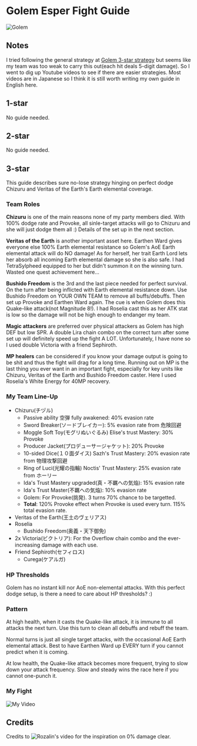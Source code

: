 # Golem Esper Fight Guide
![Golem](https://vignette1.wikia.nocookie.net/finalfantasy/images/d/db/FFBE_Golem_Artwork_3.png/revision/latest?cb=20160310171949)

## Notes
I tried following the general strategy at [Golem 3-star strategy](https://altema.jp/ffbe/hoshisangolem) but seems like my team was too weak to carry this out(each hit deals 5-digit damage). So I went to dig up Youtube videos to see if there are easier strategies. Most videos are in Japanese so I think it is still worth writing my own guide in English here.

## 1-star
No guide needed.

## 2-star
No guide needed.

## 3-star
This guide describes sure no-lose strategy hinging on perfect dodge Chizuru and Veritas of the Earth's Earth elemental coverage.

### Team Roles
**Chizuru** is one of the main reasons none of my party members died. With 100% dodge rate and Provoke, all sinle-target attacks will go to Chizuru and she will just dodge them all :) Details of the set up in the next section.  

**Veritas of the Earth** is another important asset here. Earthen Ward gives everyone else 100% Earth elemental resistance so Golem's AoE Earth elemental attack will do NO damage! As for herself, her trait Earth Lord lets her absorb all incoming Earth elemental damage so she is also safe. I had TetraSylpheed equipped to her but didn't summon it on the winning turn. Wasted one quest achievement here...

**Bushido Freedom** is the 3rd and the last piece needed for perfect survival. On the turn after being inflicted with Earth elemental resistance down. Use Bushido Freedom on YOUR OWN TEAM to remove all buffs/debuffs. Then set up Provoke and Earthen Ward again. The cue is when Golem does this Quake-like attack(not Magnitude 8!). I had Roselia cast this as her ATK stat is low so the damage will not be high enough to endanger my team.

**Magic attackers** are preferred over physical attackers as Golem has high DEF but low SPR. A double Lira chain combo on the correct turn after some set up will definitely speed up the fight A LOT. Unfortunately, I have none so I used double Victoria with a friend Sephiroth.

**MP healers** can be considered if you know your damage output is going to be shit and thus the fight will drag for a long time. Running out on MP is the last thing you ever want in an important fight, especially for key units like Chizuru, Veritas of the Earth and Bushido Freedom caster. Here I used Roselia's White Energy for 40MP recovery.

### My Team Line-Up
* Chizuru(チヅル)
  * Passive ability 空弾 fully awakened: 40% evasion rate
  * Sword Breaker(ソードブレイカー): 5% evasion rate from 危険回避
  * Moggle Soft Toy(モグリぬいぐるみ) Elise's trust Mastery: 30% Provoke
  * Producer Jacket(プロデューサージャケット): 20% Provoke
  * 10-sided Dice(１０面ダイス) Sazh's Trust Mastery: 20% evasion rate from 物理攻撃回避
  * Ring of Luci(光耀の指輪) Noctis' Trust Mastery: 25% evasion rate from ホーリー
  * Ida's Trust Mastery upgraded(真・不羈への気焔): 15% evasion rate
  * Ida's Trust Master(不羈への気焔): 10% evasion rate
  * Golem: For Provoke(挑発). 3 turns 70% chance to be targetted.
  * **Total**: 120% Provoke effect when Provoke is used every turn. 115% total evasion rate.
* Veritas of the Earth(王土のヴェリアス)
* Roselia
  * Bushido Freedom(奥義・天下御免)
* 2x Victoria(ビクトリア): For the Overflow chain combo and the ever-increasing damage with each use.
* Friend Sephiroth(セフィロス)
  * Curega(ケアルガ)

### HP Thresholds
Golem has no instant kill nor AoE non-elemental attacks. With this perfect dodge setup, is there a need to care about HP thresholds? :)

### Pattern
At high health, when it casts the Quake-like attack, it is immune to all attacks the next turn. Use this turn to clean all debuffs and rebuff the team.

Normal turns is just all single target attacks, with the occasional AoE Earth elemental attack. Best to have Earthen Ward up EVERY turn if you cannot predict when it is coming.

At low health, the Quake-like attack becomes more frequent, trying to slow down your attack frequency. Slow and steady wins the race here if you cannot one-punch it.

### My Fight
![My Video](https://www.youtube.com/edit?o=U&video_id=3CeCwca0mRs)

## Credits
Credits to
![Rozalin's video](https://www.youtube.com/watch?v=5kLBkIbPy1k)
for the inspiration on 0% damage clear.